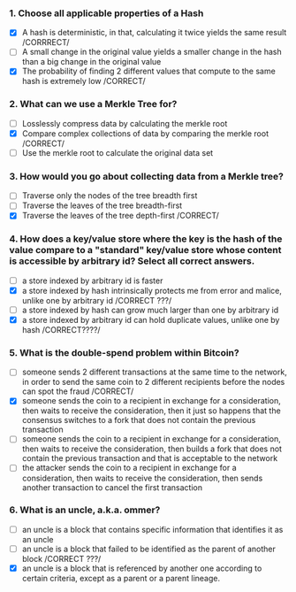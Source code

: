 
### 1. Choose all applicable properties of a Hash

 - [x] A hash is deterministic, in that, calculating it twice yields the same result /CORRRECT/
 - [ ] A small change in the original value yields a smaller change in the hash than a big change in the original value
 - [x] The probability of finding 2 different values that compute to the same hash is extremely low /CORRECT/

### 2. What can we use a Merkle Tree for?
 
 - [ ] Losslessly compress data by calculating the merkle root
 - [x] Compare complex collections of data by comparing the merkle root /CORRECT/
 - [ ] Use the merkle root to calculate the original data set
 
### 3. How would you go about collecting data from a Merkle tree?

 - [ ] Traverse only the nodes of the tree breadth first
 - [ ] Traverse the leaves of the tree breadth-first
 - [x] Traverse the leaves of the tree depth-first /CORRECT/
 
### 4. How does a key/value store where the key is the hash of the value compare to a "standard" key/value store whose content is accessible by arbitrary id? Select all correct answers.
 
 - [ ] a store indexed by arbitrary id is faster
 - [x] a store indexed by hash intrinsically protects me from error and malice, unlike one by arbitrary id /CORRECT ???/
 - [ ] a store indexed by hash can grow much larger than one by arbitrary id
 - [x] a store indexed by arbitrary id can hold duplicate values, unlike one by hash /CORRECT????/
 
### 5. What is the double-spend problem within Bitcoin?
 
 - [ ] someone sends 2 different transactions at the same time to the network, in order to send the same 
 coin to 2 different recipients before the nodes can spot the fraud /CORRECT/
 - [x] someone sends the coin to a recipient in exchange for a consideration, then waits to receive the consideration, 
 then it just so happens that the consensus switches to a fork that does not contain the previous transaction
 - [ ] someone sends the coin to a recipient in exchange for a consideration, then waits to receive the consideration, 
 then builds a fork that does not contain the previous transaction and that is acceptable to the network
 - [ ] the attacker sends the coin to a recipient in exchange for a consideration, then waits to receive the 
 consideration, then sends another transaction to cancel the first transaction
 
### 6. What is an uncle, a.k.a. ommer?
 
 - [ ] an uncle is a block that contains specific information that identifies it as an uncle
 - [ ] an uncle is a block that failed to be identified as the parent of another block /CORRECT ???/
 - [x] an uncle is a block that is referenced by another one according to certain criteria, except as a parent or a parent lineage.
